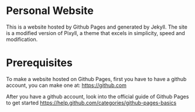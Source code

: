 # Personal Website
This is a website hosted by Github Pages and generated by Jekyll. The site is a modified version of Pixyll, a theme that excels in simplicity, speed and modification.

# Prerequisites
To make a website hosted on Github Pages, first you have to have a github account, you can make one at:
https://github.com

After you have a github account, look into the official guide of Github Pages to get started
https://help.github.com/categories/github-pages-basics
